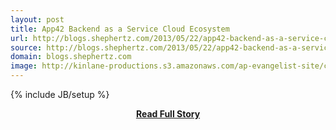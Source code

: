 ```yaml
---
layout: post
title: App42 Backend as a Service Cloud Ecosystem
url: http://blogs.shephertz.com/2013/05/22/app42-backend-as-a-service-cloud-ecosystem/
source: http://blogs.shephertz.com/2013/05/22/app42-backend-as-a-service-cloud-ecosystem/
domain: blogs.shephertz.com
image: http://kinlane-productions.s3.amazonaws.com/ap-evangelist-site/curated/screenshots/8959_blogs_shephertz_com.png
---
```

{% include JB/setup %}<p></p>
<center><p><a href="http://blogs.shephertz.com/2013/05/22/app42-backend-as-a-service-cloud-ecosystem/" style='padding:25px; font-sze:18px; font-weight: bold;'>Read Full Story</a></p></center>
